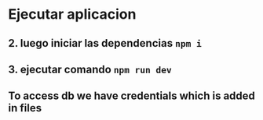 # Ejecutar aplicacion

## 2. luego iniciar las dependencias `npm i`
## 3. ejecutar comando `npm run dev` 

## To access db we have credentials which is added in files